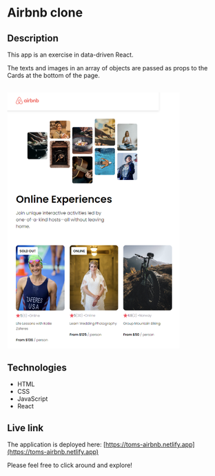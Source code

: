 # Airbnb clone

## Description
This app is an exercise in data-driven React. 

The texts and images in an array of objects are passed as props to the Cards at the bottom of the page.

<br/>
<img src="airbnb-clone.png" alt="Screenshot of website." width="400px"/>

## Technologies
- HTML
- CSS
- JavaScript
- React

## Live link
The application is deployed here:
[https://toms-airbnb.netlify.app](https://toms-airbnb.netlify.app)

Please feel free to click around and explore!
